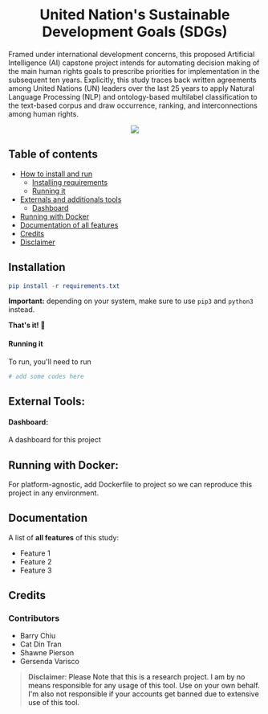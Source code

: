 <p align="center">
  <h1 align="center">United Nation's Sustainable Development Goals (SDGs)</h1>
  <p>Framed under international development concerns, this proposed Artificial Intelligence (AI) capstone project intends   for   automating   decision   making   of   the   main   human   rights   goals   to prescribe   priorities   for implementation in the subsequent ten years. Explicitly, this study traces back written agreements among United Nations  (UN)  leaders  over  the  last  25  years  to  apply  Natural  Language  Processing  (NLP)  and  ontology-based multilabel  classification  to  the  text-based  corpus  and  draw  occurrence,  ranking,  and  interconnections  among human rights.<p>
  <p align="center">
    <a href="https://www.python.org/">
    	<img src="https://img.shields.io/badge/built%20with-Python3-red.svg" />
    </a>
  </p>
</p>

## Table of contents
- [How to install and run](#installation)
  * [Installing requirements](#installation)
  * [Running it](#running-it)
- [Externals and additionals tools](#external-tools)
  * [Dashboard](#dashboard)
- [Running with Docker](#running-with-docker)
- [Documentation of all features](#documentation)
- [Credits](#credits)
- [Disclaimer](#disclaimer)

## **Installation**
```elm
pip install -r requirements.txt
```
__Important:__ depending on your system, make sure to use `pip3` and `python3` instead.

**That's it! 🚀**   

#### Running it

To run, you'll need to run

```python
# add some codes here
```

## External Tools:
#### Dashboard:
A dashboard for this project

## Running with Docker:
For platform-agnostic, add Dockerfile to project so we can reproduce this project in any environment.


## Documentation
A list of **all features** of this study:
* Feature 1
* Feature 2
* Feature 3


## Credits

### Contributors
* Barry Chiu
* Cat Din Tran
* Shawne Pierson
* Gersenda Varisco

> **Disclaimer**<a name="disclaimer" />: Please Note that this is a research project. I am by no means responsible for any usage of this tool. Use on your own behalf. I'm also not responsible if your accounts get banned due to extensive use of this tool.
